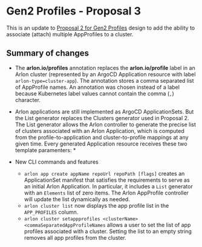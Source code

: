 # Gen2 Profiles - Proposal 3

This is an update to [Proposal 2 for Gen2 Profiles](gen2_profiles_proposal_2.md) design
to add the ability to associate (attach) multiple AppProfiles to a cluster.

## Summary of changes

* The **arlon.io/profiles** annotation replaces the **arlon.io/profile** label
  in an Arlon cluster (represented by an ArgoCD Application resource with label
  `arlon-type=cluster-app`). The annotation stores a comma separated list of
  AppProfile names. An annotation was chosen instead of a label because
  Kubernetes label values cannot contain the comma (`,`) character.

* Arlon applications are still implemented as ArgoCD ApplicationSets.
  But the List generator replaces the Clusters generator used in Proposal 2.
  The List generator allows the Arlon controller to generate the precise
  list of clusters associated with an Arlon Application, which is computed from
  the profile-to-application and cluster-to-profile mappings at any given time.
  Every generated Application resource receives these two template paramenters:
  *

* New CLI commands and features
  * `arlon app create appName repoUrl repoPath [flags]` creates an ApplicationSet
     manifest that satisfies the requirements to serve as an initial Arlon Application.
     In particular, it includes a `List` generator with an `Elements` list of zero items.
     The Arlon AppProfile controller will update the list dynamically as needed.
  * `arlon cluster list` now displays the app profile list in the `APP_PROFILES` column.
  * `arlon cluster setappprofiles <clusterName> <commaSeparatedAppProfileNames` allows
     a user to set the list of app profiles associated with a cluster. Setting the
     list to an empty string removes all app profiles from the cluster.
